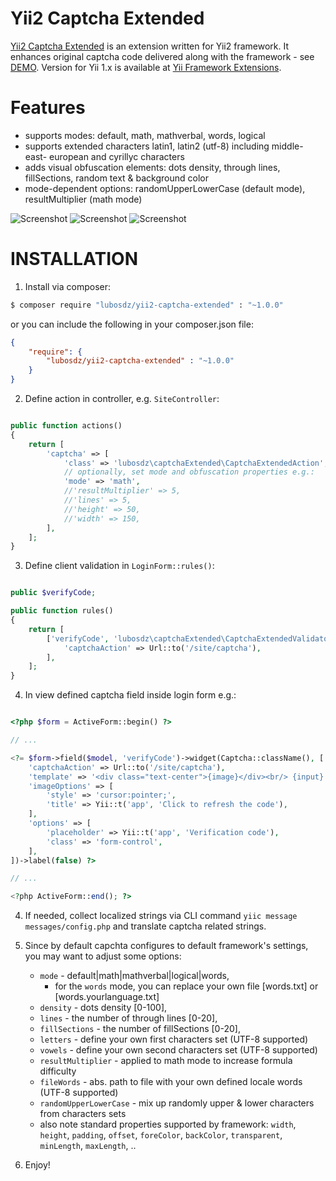 Yii2 Captcha Extended
=====================

[Yii2 Captcha Extended](https://github.com/lubosdz/yii2-captcha-extended) is an extension written for Yii2 framework.
It enhances original captcha code delivered along with the framework - see [DEMO](http://yii-demo.synet.sk/site/captchaExtended).
Version for Yii 1.x is available at [Yii Framework Extensions](https://www.yiiframework.com/extension/captcha-extended).

Features
========

* supports modes: default, math, mathverbal, words, logical
* supports extended characters latin1, latin2 (utf-8) including middle- east- european and cyrillyc characters
* adds visual obfuscation elements: dots density, through lines, fillSections, random text & background color
* mode-dependent options: randomUpperLowerCase (default mode), resultMultiplier (math mode)

![Screenshot](http://static.synet.sk/captchaExtendedShot.png)
![Screenshot](http://static.synet.sk/captchaExtendedShot-sk.png)
![Screenshot](http://static.synet.sk/captchaExtendedShot-de.png)

INSTALLATION
============

1) Install via composer:

```bash
$ composer require "lubosdz/yii2-captcha-extended" : "~1.0.0"
```

or you can include the following in your composer.json file:

```json
{
	"require": {
		"lubosdz/yii2-captcha-extended" : "~1.0.0"
	}
}
```

2) Define action in controller, e.g. `SiteController`:

```php

public function actions()
{
	return [
		'captcha' => [
			'class' => 'lubosdz\captchaExtended\CaptchaExtendedAction',
			// optionally, set mode and obfuscation properties e.g.:
			'mode' => 'math',
			//'resultMultiplier' => 5,
			//'lines' => 5,
			//'height' => 50,
			//'width' => 150,
		],
	];
}

```

3) Define client validation in `LoginForm::rules()`:

```php

public $verifyCode;

public function rules()
{
	return [
		['verifyCode', 'lubosdz\captchaExtended\CaptchaExtendedValidator',
			'captchaAction' => Url::to('/site/captcha'),
		],
	];
}

```

4) In view defined captcha field inside login form e.g.:

```php

<?php $form = ActiveForm::begin() ?>

// ...

<?= $form->field($model, 'verifyCode')->widget(Captcha::className(), [
	'captchaAction' => Url::to('/site/captcha'),
	'template' => '<div class="text-center">{image}</div><br/> {input} ',
	'imageOptions' => [
		'style' => 'cursor:pointer;',
		'title' => Yii::t('app', 'Click to refresh the code'),
	],
	'options' => [
		'placeholder' => Yii::t('app', 'Verification code'),
		'class' => 'form-control',
	],
])->label(false) ?>

// ...

<?php ActiveForm::end(); ?>

```

4) If needed, collect localized strings via CLI command `yiic message messages/config.php` and translate captcha related strings.

5) Since by default capchta configures to default framework's settings, you may want to adjust some options:

	* `mode` - default|math|mathverbal|logical|words,
		* for the `words` mode, you can replace your own file [words.txt] or [words.yourlanguage.txt]
	* `density` - dots density [0-100],
	* `lines` - the number of through lines [0-20],
	* `fillSections` - the number of fillSections [0-20],
	* `letters` - define your own first characters set (UTF-8 supported)
	* `vowels` - define your own second characters set (UTF-8 supported)
	* `resultMultiplier` - applied to math mode to increase formula difficulty
	* `fileWords` - abs. path to file with your own defined locale words (UTF-8 supported)
	* `randomUpperLowerCase` - mix up randomly upper & lower characters from characters sets
	* also note standard properties supported by framework: `width`, `height`, `padding`, `offset`, `foreColor`, `backColor`, `transparent`, `minLength`, `maxLength`, ..

6) Enjoy!

